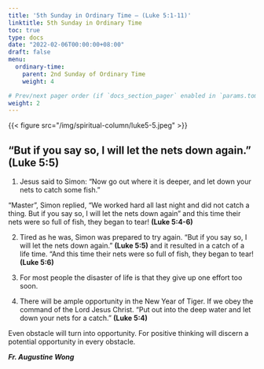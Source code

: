 ```yaml
---
title: '5th Sunday in Ordinary Time – (Luke 5:1-11)'
linktitle: 5th Sunday in Ordinary Time
toc: true
type: docs
date: "2022-02-06T00:00:00+08:00"
draft: false
menu:
  ordinary-time:
    parent: 2nd Sunday of Ordinary Time
    weight: 4

# Prev/next pager order (if `docs_section_pager` enabled in `params.toml`)
weight: 2
---
```

{{< figure src="/img/spiritual-column/luke5-5.jpeg" >}}

## “But if you say so, I will let the nets down again.” **(Luke 5:5)**

1. Jesus said to Simon: “Now go out where it is deeper, and let down your nets to catch some fish.”

“Master”, Simon replied, “We worked hard all last night and did not catch a thing. But if you say so, I will let the nets down again” and this time their nets were so full of fish, they began to tear! **(Luke 5:4-6)**

2. Tired as he was, Simon was prepared to try again. “But if you say so, I will let the nets down again.” **(Luke 5:5)** and it resulted in a catch of a life time. “And this time their nets were so full of fish, they began to tear! **(Luke 5:6)**

3. For most people the disaster of life is that they give up one effort too soon.

4. There will be ample opportunity in the New Year of Tiger. If we obey the command of the Lord Jesus Christ. “Put out into the deep water and let down your nets for a catch.” **(Luke 5:4)**

Even obstacle will turn into opportunity. For positive thinking will discern a potential opportunity in every obstacle.

___Fr. Augustine Wong___
